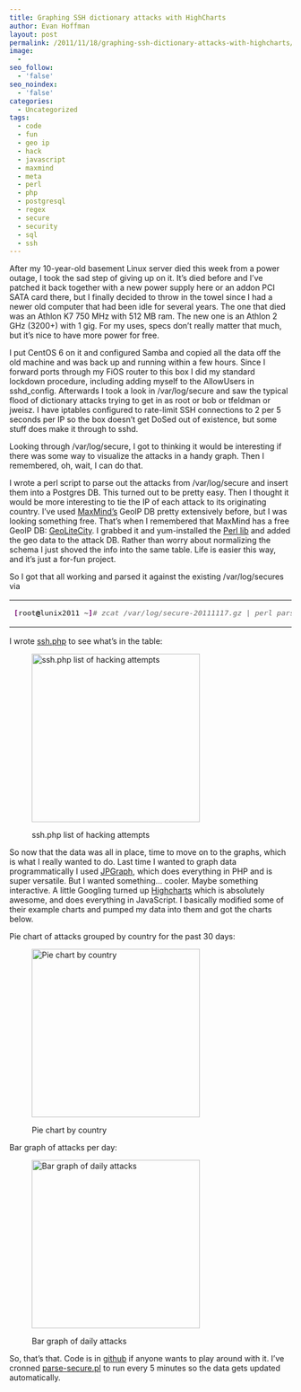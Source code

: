 ```yaml
---
title: Graphing SSH dictionary attacks with HighCharts
author: Evan Hoffman
layout: post
permalink: /2011/11/18/graphing-ssh-dictionary-attacks-with-highcharts/
image:
  - 
seo_follow:
  - 'false'
seo_noindex:
  - 'false'
categories:
  - Uncategorized
tags:
  - code
  - fun
  - geo ip
  - hack
  - javascript
  - maxmind
  - meta
  - perl
  - php
  - postgresql
  - regex
  - secure
  - security
  - sql
  - ssh
---
```

After my 10-year-old basement Linux server died this week from a power outage, I took the sad step of giving up on it. It&#8217;s died before and I&#8217;ve patched it back together with a new power supply here or an addon PCI SATA card there, but I finally decided to throw in the towel since I had a newer old computer that had been idle for several years. The one that died was an Athlon K7 750 MHz with 512 MB ram. The new one is an Athlon 2 GHz (3200+) with 1 gig. For my uses, specs don&#8217;t really matter that much, but it&#8217;s nice to have more power for free.

I put CentOS 6 on it and configured Samba and copied all the data off the old machine and was back up and running within a few hours. Since I forward ports through my FiOS router to this box I did my standard lockdown procedure, including adding myself to the AllowUsers in sshd_config. Afterwards I took a look in /var/log/secure and saw the typical flood of dictionary attacks trying to get in as root or bob or tfeldman or jweisz. I have iptables configured to rate-limit SSH connections to 2 per 5 seconds per IP so the box doesn&#8217;t get DoSed out of existence, but some stuff does make it through to sshd. 

Looking through /var/log/secure, I got to thinking it would be interesting if there was some way to visualize the attacks in a handy graph. Then I remembered, oh, wait, I can do that.

I wrote a perl script to parse out the attacks from /var/log/secure and insert them into a Postgres DB. This turned out to be pretty easy. Then I thought it would be more interesting to tie the IP of each attack to its originating country. I&#8217;ve used <a href="http://www.maxmind.com/" onclick="_gaq.push(['_trackEvent', 'outbound-article', 'http://www.maxmind.com/', 'MaxMind&#8217;s']);" >MaxMind&#8217;s</a> GeoIP DB pretty extensively before, but I was looking something free. That&#8217;s when I remembered that MaxMind has a free GeoIP DB: <a href="http://www.maxmind.com/app/geolitecity" onclick="_gaq.push(['_trackEvent', 'outbound-article', 'http://www.maxmind.com/app/geolitecity', 'GeoLiteCity']);" >GeoLiteCity</a>. I grabbed it and yum-installed the <a href="http://search.cpan.org/~borisz/Geo-IP-1.40/lib/Geo/IP.pm" onclick="_gaq.push(['_trackEvent', 'outbound-article', 'http://search.cpan.org/~borisz/Geo-IP-1.40/lib/Geo/IP.pm', 'Perl lib']);" >Perl lib</a> and added the geo data to the attack DB. Rather than worry about normalizing the schema I just shoved the info into the same table. Life is easier this way, and it&#8217;s just a for-fun project.

So I got that all working and parsed it against the existing /var/log/secures via

<div class="wp_syntax">
  <table>
    <tr>
      <td class="code">
        <pre class="bash" style="font-family:monospace;"><span style="color: #7a0874; font-weight: bold;">&#91;</span>root<span style="color: #000000; font-weight: bold;">@</span>lunix2011 ~<span style="color: #7a0874; font-weight: bold;">&#93;</span><span style="color: #666666; font-style: italic;"># zcat /var/log/secure-20111117.gz | perl parse-secure.pl</span></pre>
      </td>
    </tr>
  </table>
</div>

I wrote <a href="https://github.com/evandhoffman/parse-secure/blob/master/php/ssh.php" onclick="_gaq.push(['_trackEvent', 'outbound-article', 'https://github.com/evandhoffman/parse-secure/blob/master/php/ssh.php', 'ssh.php']);" >ssh.php</a> to see what&#8217;s in the table:<figure id="attachment_1684" style="width: 400px;" class="wp-caption aligncenter">

<a href="http://www.evanhoffman.com/evan/2011/11/18/graphing-ssh-dictionary-attacks-with-highcharts/screen-shot-2011-11-18-at-1-38-07-pm/" onclick="_gaq.push(['_trackEvent', 'outbound-article', 'http://www.evanhoffman.com/evan/2011/11/18/graphing-ssh-dictionary-attacks-with-highcharts/screen-shot-2011-11-18-at-1-38-07-pm/', '']);"  rel="attachment wp-att-1684"><img src="http://www.evanhoffman.com/evan/wp-content/uploads/2011/11/Screen-shot-2011-11-18-at-1.38.07-PM.png" alt="ssh.php list of hacking attempts" title="ssh.php list of hacking attempts" width="300" class="size-full wp-image-1684" /></a><figcaption class="wp-caption-text">ssh.php list of hacking attempts</figcaption></figure> 

So now that the data was all in place, time to move on to the graphs, which is what I really wanted to do. Last time I wanted to graph data programmatically I used <a href="http://jpgraph.net/" onclick="_gaq.push(['_trackEvent', 'outbound-article', 'http://jpgraph.net/', 'JPGraph']);" >JPGraph</a>, which does everything in PHP and is super versatile. But I wanted something&#8230; cooler. Maybe something interactive. A little Googling turned up <a href="http://www.highcharts.com/" onclick="_gaq.push(['_trackEvent', 'outbound-article', 'http://www.highcharts.com/', 'Highcharts']);" >Highcharts</a> which is absolutely awesome, and does everything in JavaScript. I basically modified some of their example charts and pumped my data into them and got the charts below.

Pie chart of attacks grouped by country for the past 30 days:<figure id="attachment_1687" style="width: 300px;" class="wp-caption aligncenter">

<a href="http://www.evanhoffman.com/evan/2011/11/18/graphing-ssh-dictionary-attacks-with-highcharts/screen-shot-2011-11-18-at-2-01-46-pm/" onclick="_gaq.push(['_trackEvent', 'outbound-article', 'http://www.evanhoffman.com/evan/2011/11/18/graphing-ssh-dictionary-attacks-with-highcharts/screen-shot-2011-11-18-at-2-01-46-pm/', '']);"  rel="attachment wp-att-1687"><img src="http://www.evanhoffman.com/evan/wp-content/uploads/2011/11/Screen-shot-2011-11-18-at-2.01.46-PM.png" alt="Pie chart by country" title="Pie chart by country" width="300"  class="size-full wp-image-1687" /></a><figcaption class="wp-caption-text">Pie chart by country</figcaption></figure> 

Bar graph of attacks per day:<figure id="attachment_1688" style="width: 300px;" class="wp-caption aligncenter">

<a href="http://www.evanhoffman.com/evan/2011/11/18/graphing-ssh-dictionary-attacks-with-highcharts/screen-shot-2011-11-18-at-2-01-30-pm/" onclick="_gaq.push(['_trackEvent', 'outbound-article', 'http://www.evanhoffman.com/evan/2011/11/18/graphing-ssh-dictionary-attacks-with-highcharts/screen-shot-2011-11-18-at-2-01-30-pm/', '']);"  rel="attachment wp-att-1688"><img src="http://www.evanhoffman.com/evan/wp-content/uploads/2011/11/Screen-shot-2011-11-18-at-2.01.30-PM.png" alt="Bar graph of daily attacks" title="Bar graph of daily attacks" width="300"  class="size-full wp-image-1688" /></a><figcaption class="wp-caption-text">Bar graph of daily attacks</figcaption></figure> 

So, that&#8217;s that. Code is in <a href="https://github.com/evandhoffman/parse-secure" onclick="_gaq.push(['_trackEvent', 'outbound-article', 'https://github.com/evandhoffman/parse-secure', 'github']);" >github</a> if anyone wants to play around with it. I&#8217;ve cronned <a href="https://github.com/evandhoffman/parse-secure/blob/master/perl/parse-secure.pl" onclick="_gaq.push(['_trackEvent', 'outbound-article', 'https://github.com/evandhoffman/parse-secure/blob/master/perl/parse-secure.pl', 'parse-secure.pl']);" >parse-secure.pl</a> to run every 5 minutes so the data gets updated automatically.